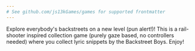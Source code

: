 ```yaml
---
# See github.com/js13kGames/games for supported frontmatter
---
```

Explore everybody's backstreets on a new level (pun alert!)! This is a rail-shooter inspired collection game (purely gaze based, no controllers needed) where you collect lyric snippets by the Backstreet Boys. Enjoy!